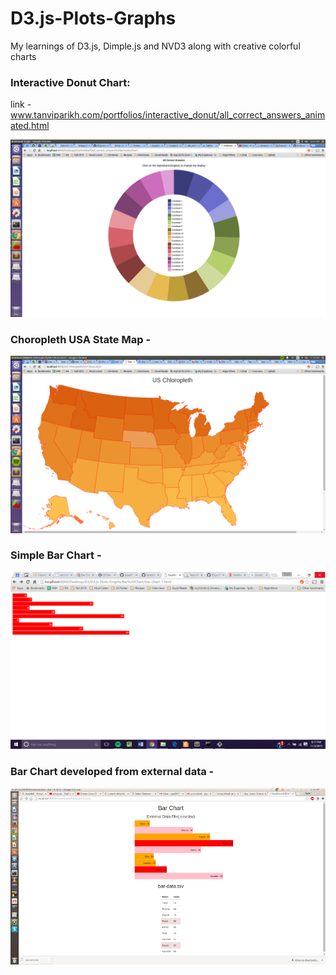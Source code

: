 # D3.js-Plots-Graphs
My learnings of D3.js, Dimple.js and NVD3 along with creative colorful charts


### Interactive Donut Chart:
link -  www.tanviparikh.com/portfolios/interactive_donut/all_correct_answers_animated.html 

![Alt text](https://github.com/tapa8728/D3.js-Plots-Graphs/blob/master/donut.png "Interactive Donut")

### Choropleth USA State Map - 
![Alt text](https://github.com/tapa8728/D3.js-Plots-Graphs/blob/master/Usa1.png "Choropleth USA")

### Simple Bar Chart - 
![Alt text](https://github.com/tapa8728/D3.js-Plots-Graphs/blob/master/barchart1.png "Simple Bar 1")

### Bar Chart developed from external data - 
![Alt text](https://github.com/tapa8728/D3.js-Plots-Graphs/blob/master/barchart3.png "Simple Bar 3")
